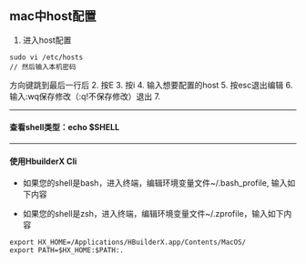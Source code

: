 ##  mac中host配置
1. 进入host配置
```
sudo vi /etc/hosts
// 然后输入本机密码
```
 方向键跳到最后一行后
2. 按E
3. 按i
4. 输入想要配置的host
5. 按esc退出编辑
6. 输入:wq保存修改（:q!不保存修改）退出
7. 



---

#### 查看shell类型：echo $SHELL

---
#### 使用HbuilderX Cli

- 如果您的shell是bash，进入终端，编辑环境变量文件~/.bash_profile, 输入如下内容

- 如果您的shell是zsh，进入终端，编辑环境变量文件~/.zprofile，输入如下内容


```
export HX_HOME=/Applications/HBuilderX.app/Contents/MacOS/
export PATH=$HX_HOME:$PATH:.
```